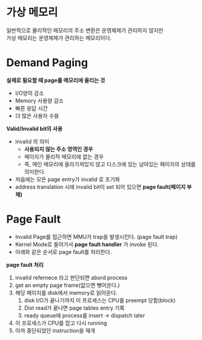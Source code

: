 # 가상 메모리 
일반적으로 물리적인 메모리의 주소 변환은 운영체제가 관리하지 않지만   
가상 메모리는 운영체제가 관리하는 메모리이다.   
  
# Demand Paging
**실제로 필요할 때 page를 메모리에 올리는 것**  
* I/O양의 감소 
* Memory 사용량 감소 
* 빠른 응답 시간 
* 더 많은 사용자 수용 

**Valid/Invalid bit의 사용**
* invalid 의 의미   
    * **사용되지 않는 주소 영역인 경우** 
    * 페이지가 물리적 메모리에 없는 경우    
    * 즉, 메인 메모리에 올라가져있지 않고 디스크에 있는 남아있는 페이지의 상태를 의미한다.   
* 처음에는 모든 page entry가 invalid 로 초기화   
* address translation 시에 invalid bit이 set 되어 있으면 **page fault(페이지 부채)**   

# Page Fault   

* Invalid Page를 접근하면 MMU가 trap을 발생시킨다. (page fault trap)    
* Kernel Mode로 들어가서 **page fault handler** 가 invoke 된다.        
* 아래와 같은 순서로 page fault를 처리한다.  
  
**page fault 처리**  
1. invalid refernece 라고 판단되면 abord process 
2. get an empty page frame(앖으면 뺏어온다.)  
3. 해당 페이지를 disk에서 memory로 읽어온다.   
    1. disk I/O가 끝나기까지 이 프로세스는 CPU를 preempt 당함(block)   
    2. Dist read가 끝나면 page tables entry 기록
    3. ready queue에 process를 insert -> dispatch later 
4. 이 프로세스가 CPU를 잡고 다시 running  
5. 아까 중단되었던 instruction을 재개  






